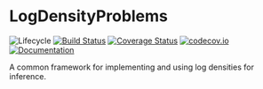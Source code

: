 # LogDensityProblems

![Lifecycle](https://img.shields.io/badge/lifecycle-experimental-orange.svg)
[![Build Status](https://travis-ci.org/tpapp/LogDensityProblems.jl.svg?branch=master)](https://travis-ci.org/tpapp/LogDensityProblems.jl)
[![Coverage Status](https://coveralls.io/repos/tpapp/LogDensityProblems.jl/badge.svg?branch=master&service=github)](https://coveralls.io/github/tpapp/LogDensityProblems.jl?branch=master)
[![codecov.io](http://codecov.io/github/tpapp/LogDensityProblems.jl/coverage.svg?branch=master)](http://codecov.io/github/tpapp/LogDensityProblems.jl?branch=master)
[![Documentation](https://img.shields.io/badge/docs-master-blue.svg)](https://tpapp.github.io/LogDensityProblems.jl/dev)

A common framework for implementing and using log densities for inference.
